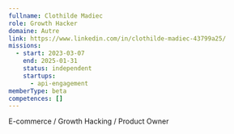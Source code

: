 ```yaml
---
fullname: Clothilde Madiec
role: Growth Hacker
domaine: Autre
link: https://www.linkedin.com/in/clothilde-madiec-43799a25/
missions:
  - start: 2023-03-07
    end: 2025-01-31
    status: independent
    startups:
      - api-engagement
memberType: beta
competences: []
---
```

E-commerce / Growth Hacking / Product Owner